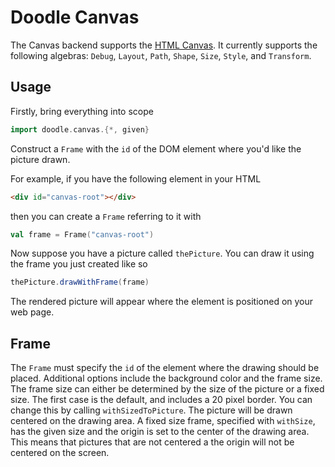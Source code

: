 # Doodle Canvas

The Canvas backend supports the [HTML Canvas][html-canvas]. It currently supports the following algebras: `Debug`, `Layout`, `Path`, `Shape`, `Size`, `Style`, and `Transform`.


## Usage

Firstly, bring everything into scope

```scala 
import doodle.canvas.{*, given}
```

Construct a `Frame` with the `id` of the DOM element where you'd like the picture drawn.

For example, if you have the following element in your HTML

``` html
<div id="canvas-root"></div>
```

then you can create a `Frame` referring to it with

``` scala mdoc:silent
val frame = Frame("canvas-root")
```

Now suppose you have a picture called `thePicture`. You can draw it using the frame you just created like so

``` scala
thePicture.drawWithFrame(frame)
```

The rendered picture will appear where the element is positioned on your web page.


## Frame

The `Frame` must specify the `id` of the element where the drawing should be placed.
Additional options include the background color and the frame size. The frame size can either be determined by the size of the picture or a fixed size. The first case is the default, and includes a 20 pixel border. You can change this by calling `withSizedToPicture`. The picture will be drawn centered on the drawing area. A fixed size frame, specified with `withSize`, has the given size and the origin is set to the center of the drawing area. This means that pictures that are not centered a the origin will not be centered on the screen.



[html-canvas]: https://developer.mozilla.org/en-US/docs/Web/HTML/Element/canvas
